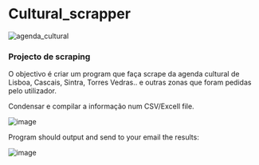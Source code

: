 # Cultural_scrapper


![agenda_cultural](https://github.com/izzypt/Cultural_scrapper/assets/73948790/f36dc4f6-5b77-43eb-aec3-087260fa5160)


### Projecto de scraping

O objectivo é criar um program que faça scrape da agenda cultural de Lisboa, Cascais, Sintra, Torres Vedras.. e outras zonas que foram pedidas pelo utilizador. 

Condensar e compilar a informação num CSV/Excell file.


![image](https://github.com/izzypt/Cultural_scrapper/assets/73948790/337a414f-81ae-4197-887f-f447cdec3998)


Program should output and send to your email the results:

![image](https://github.com/izzypt/Cultural_scrapper/assets/73948790/9a8f440d-f5f9-4cd3-990e-5d8e5e81959d)

